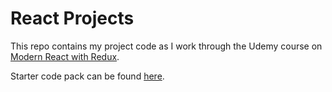 # React Projects

This repo contains my project code as I work through the Udemy course on [Modern React with Redux](https://www.udemy.com/react-redux/).

Starter code pack can be found [here](https://github.com/StephenGrider/ReduxSimpleStarter).
